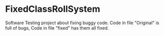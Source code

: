 # FixedClassRollSystem
Software Testing project about fixing buggy code.
Code in file "Original" is full of bugs, Code in file "fixed" has them all fixed. 

